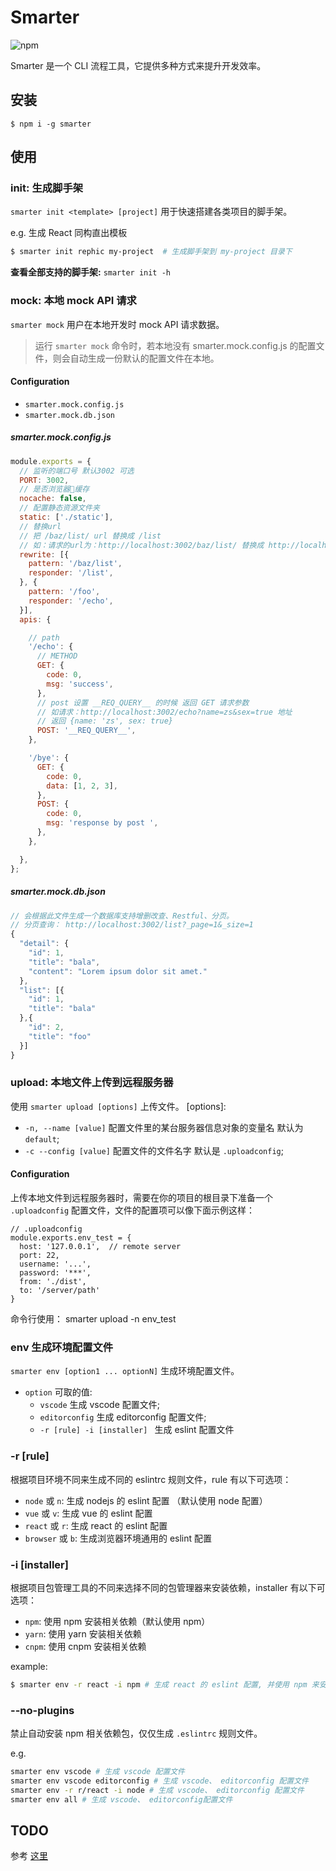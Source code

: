 # Smarter

![npm](https://img.shields.io/npm/v/smarter.svg?style=flat-square)

Smarter 是一个 CLI 流程工具，它提供多种方式来提升开发效率。

## 安装

```
$ npm i -g smarter
```

## 使用

### init: 生成脚手架

`smarter init <template> [project]` 用于快速搭建各类项目的脚手架。

e.g. 生成 React 同构直出模板

```bash
$ smarter init rephic my-project  # 生成脚手架到 my-project 目录下
```

**查看全部支持的脚手架:** `smarter init -h`

### mock: 本地 mock API 请求

`smarter mock` 用户在本地开发时 mock API 请求数据。

> 运行 `smarter mock` 命令时，若本地没有 smarter.mock.config.js 的配置文件，则会自动生成一份默认的配置文件在本地。

#### Configuration

- `smarter.mock.config.js`
- `smarter.mock.db.json`

##### smarter.mock.config.js

```javascript
module.exports = {
  // 监听的端口号 默认3002 可选
  PORT: 3002,
  // 是否浏览器缓存
  nocache: false,
  // 配置静态资源文件夹
  static: ['./static'],
  // 替换url
  // 把 /baz/list/ url 替换成 /list
  // 如：请求的url为：http://localhost:3002/baz/list/ 替换成 http://localhost:3002/list
  rewrite: [{
    pattern: '/baz/list',
    responder: '/list',
  }, {
    pattern: '/foo',
    responder: '/echo',
  }],
  apis: {

    // path
    '/echo': {
      // METHOD
      GET: {
        code: 0,
        msg: 'success',
      },
      // post 设置 __REQ_QUERY__ 的时候 返回 GET 请求参数
      // 如请求：http://localhost:3002/echo?name=zs&sex=true 地址
      // 返回 {name: 'zs', sex: true}
      POST: '__REQ_QUERY__',
    },

    '/bye': {
      GET: {
        code: 0,
        data: [1, 2, 3],
      },
      POST: {
        code: 0,
        msg: 'response by post ',
      },
    },

  },
};

```

##### smarter.mock.db.json

```javascript
// 会根据此文件生成一个数据库支持增删改查、Restful、分页。
// 分页查询： http://localhost:3002/list?_page=1&_size=1
{
  "detail": {
    "id": 1,
    "title": "bala",
    "content": "Lorem ipsum dolor sit amet."
  },
  "list": [{
    "id": 1,
    "title": "bala"
  },{
    "id": 2,
    "title": "foo"
  }]
}

```

### upload: 本地文件上传到远程服务器

使用 `smarter upload [options]` 上传文件。
[options]:
- `-n, --name [value]` 配置文件里的某台服务器信息对象的变量名 默认为 `default`;
- `-c --config [value]` 配置文件的文件名字 默认是 `.uploadconfig`;

#### Configuration

上传本地文件到远程服务器时，需要在你的项目的根目录下准备一个 `.uploadconfig` 配置文件，文件的配置项可以像下面示例这样：
```
// .uploadconfig
module.exports.env_test = {
  host: '127.0.0.1',  // remote server
  port: 22,
  username: '...',
  password: '***',
  from: './dist',
  to: '/server/path'
}
```
命令行使用：
smarter upload -n env_test

### env 生成环境配置文件

`smarter env [option1 ... optionN]` 生成环境配置文件。

- `option` 可取的值:
  - `vscode` 生成 vscode 配置文件;
  - `editorconfig` 生成 editorconfig 配置文件;
  - `-r [rule] -i [installer] ` 生成 eslint 配置文件

### **-r [rule]**

根据项目环境不同来生成不同的 eslintrc 规则文件，rule 有以下可选项：

- `node` 或 `n`: 生成 nodejs 的 eslint 配置 （默认使用 node 配置）
- `vue` 或 `v`: 生成 vue 的 eslint 配置
- `react` 或 `r`: 生成 react 的 eslint 配置
- `browser` 或 `b`: 生成浏览器环境通用的 eslint 配置

### **-i [installer]**

根据项目包管理工具的不同来选择不同的包管理器来安装依赖，installer 有以下可选项：

- `npm`: 使用 npm 安装相关依赖（默认使用 npm）
- `yarn`: 使用 yarn 安装相关依赖
- `cnpm`: 使用 cnpm 安装相关依赖

example:
```bash
$ smarter env -r react -i npm # 生成 react 的 eslint 配置, 并使用 npm 来安装相关依赖
```

### **--no-plugins**

禁止自动安装 npm 相关依赖包，仅仅生成 `.eslintrc` 规则文件。

e.g.
```bash
smarter env vscode # 生成 vscode 配置文件
smarter env vscode editorconfig # 生成 vscode、 editorconfig 配置文件
smarter env -r r/react -i node # 生成 vscode、 editorconfig 配置文件
smarter env all # 生成 vscode、 editorconfig配置文件
```

## TODO

参考 [这里](https://github.com/jd-smart-fe/smarter/projects/1)
